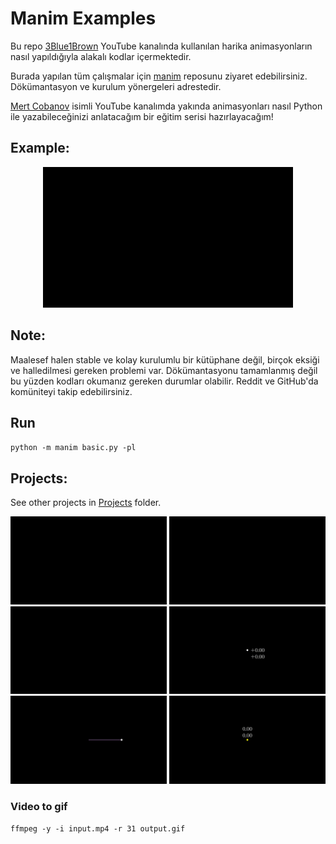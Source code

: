 # Manim Examples
Bu repo [3Blue1Brown](https://www.youtube.com/3Blue1Brown) YouTube kanalında kullanılan harika animasyonların nasıl yapıldığıyla alakalı kodlar içermektedir.

Burada yapılan tüm çalışmalar için [manim](https://github.com/3b1b/manim) reposunu ziyaret edebilirsiniz. Dökümantasyon ve kurulum yönergeleri adrestedir.

[Mert Cobanov](https://www.youtube.com/MertCobanov) isimli YouTube kanalımda yakında animasyonları nasıl Python ile yazabileceğinizi anlatacağım bir eğitim serisi hazırlayacağım!

## Example: 

<center><img src="img/welcome.gif" width="400"></center>

## Note:
Maalesef halen stable ve kolay kurulumlu bir kütüphane değil, birçok eksiği ve halledilmesi gereken problemi var. Dökümantasyonu tamamlanmış değil bu yüzden kodları okumanız gereken durumlar olabilir. Reddit ve GitHub'da komüniteyi takip edebilirsiniz. 

## Run
`python -m manim basic.py -pl`

## Projects:
See other projects in [Projects](https://github.com/cobanov/manim_examples/tree/master/projects) folder.

<img src="img/welcome.gif" width="250"> <img src="img/welcome.gif" width="250"> <img src="img/Graphing.gif" width="250"> <img src="img/updaterfunc.gif" width="250"> <img src="img/DrawCircle.gif" width="250"> <img src="img/dot_value_updater.gif" width="250">


### Video to gif 

`ffmpeg -y -i input.mp4 -r 31 output.gif`
